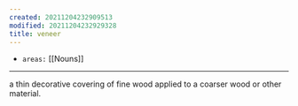 ```yaml
---
created: 20211204232909513
modified: 20211204232929328
title: veneer
---
```


- `areas:` [[Nouns]]

---

a thin decorative covering of fine wood applied to a coarser wood or other material.
